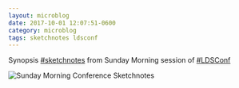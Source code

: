 ```yaml
---
layout: microblog
date: 2017-10-01 12:07:51-0600
category: microblog
tags: sketchnotes ldsconf
---
```

Synopsis [#sketchnotes](/tags/sketchnotes) from Sunday Morning session of [#LDSConf](/tags/ldsconf)

![Sunday Morning Conference Sketchnotes](/images/microblog/201710011207.jpg)
